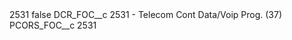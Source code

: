 <?xml version="1.0" encoding="UTF-8"?>
<CustomMetadata xmlns="http://soap.sforce.com/2006/04/metadata" xmlns:xsi="http://www.w3.org/2001/XMLSchema-instance" xmlns:xsd="http://www.w3.org/2001/XMLSchema">
    <label>2531</label>
    <protected>false</protected>
    <values>
        <field>DCR_FOC__c</field>
        <value xsi:type="xsd:string">2531 - Telecom Cont Data/Voip Prog. (37)</value>
    </values>
    <values>
        <field>PCORS_FOC__c</field>
        <value xsi:type="xsd:string">2531</value>
    </values>
</CustomMetadata>
